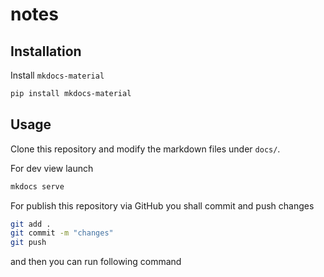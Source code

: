 # notes

## Installation

Install `mkdocs-material`

```bash
pip install mkdocs-material
```

## Usage

Clone this repository and modify the markdown files under `docs/`.

For dev view launch

```bash
mkdocs serve
```

For publish this repository via GitHub you shall commit and push changes

```bash
git add .
git commit -m "changes"
git push
```

and then you can run following command

```bash

```

